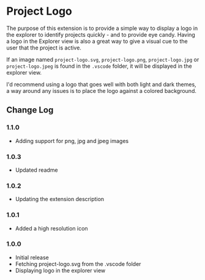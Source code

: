 # Project Logo

The purpose of this extension is to provide a simple way to display a logo in the explorer to identify projects quickly - and to provide eye candy. Having a logo in the Explorer view is also a great way to give a visual cue to the user that the project is active.

If an image named `project-logo.svg`, `project-logo.png`, `project-logo.jpg` or `project-logo.jpeg` is found in the `.vscode` folder, it will be displayed in the explorer view.

I'd recommend using a logo that goes well with both light and dark themes, a way around any issues is to place the logo against a colored background.

## Change Log

### 1.1.0

-   Adding support for png, jpg and jpeg images

### 1.0.3

-   Updated readme

### 1.0.2

-   Updating the extension description

### 1.0.1

-   Added a high resolution icon

### 1.0.0

-   Initial release
-   Fetching project-logo.svg from the .vscode folder
-   Displaying logo in the explorer view
